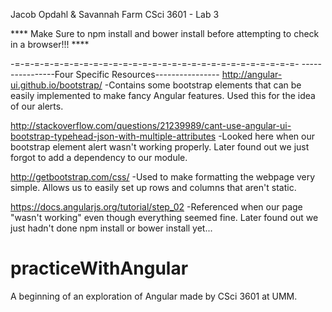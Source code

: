 Jacob Opdahl & Savannah Farm
CSci 3601 - Lab  3


**** Make Sure to npm install and bower install before attempting to check in a browser!!! ****

-=-=-=-=-=-=-=-=-=-=-=-=-=-=-=-=-=-=-=-=-=-=-=-=-=-=-=-=-=-
----------------Four Specific Resources----------------
http://angular-ui.github.io/bootstrap/
-Contains some bootstrap elements that can be easily implemented to make fancy Angular features.
Used this for the idea of our alerts.

http://stackoverflow.com/questions/21239989/cant-use-angular-ui-bootstrap-typehead-json-with-multiple-attributes
-Looked here when our bootstrap element alert wasn't working properly. Later found out we just forgot to add a dependency to our module.

http://getbootstrap.com/css/
-Used to make formatting the webpage very simple. Allows us to easily set up rows and columns that aren't static.

https://docs.angularjs.org/tutorial/step_02
-Referenced when our page "wasn't working" even though everything seemed fine. Later found out we just hadn't done npm install or bower install yet...


practiceWithAngular
===================

A beginning of an exploration of Angular made by CSci 3601 at UMM.
